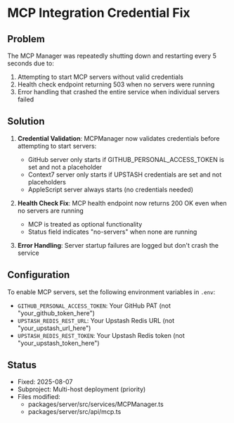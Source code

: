 # MCP Integration Credential Fix

## Problem
The MCP Manager was repeatedly shutting down and restarting every 5 seconds due to:
1. Attempting to start MCP servers without valid credentials
2. Health check endpoint returning 503 when no servers were running
3. Error handling that crashed the entire service when individual servers failed

## Solution
1. **Credential Validation**: MCPManager now validates credentials before attempting to start servers:
   - GitHub server only starts if GITHUB_PERSONAL_ACCESS_TOKEN is set and not a placeholder
   - Context7 server only starts if UPSTASH credentials are set and not placeholders
   - AppleScript server always starts (no credentials needed)

2. **Health Check Fix**: MCP health endpoint now returns 200 OK even when no servers are running
   - MCP is treated as optional functionality
   - Status field indicates "no-servers" when none are running

3. **Error Handling**: Server startup failures are logged but don't crash the service

## Configuration
To enable MCP servers, set the following environment variables in `.env`:
- `GITHUB_PERSONAL_ACCESS_TOKEN`: Your GitHub PAT (not "your_github_token_here")
- `UPSTASH_REDIS_REST_URL`: Your Upstash Redis URL (not "your_upstash_url_here")
- `UPSTASH_REDIS_REST_TOKEN`: Your Upstash Redis token (not "your_upstash_token_here")

## Status
- Fixed: 2025-08-07
- Subproject: Multi-host deployment (priority)
- Files modified:
  - packages/server/src/services/MCPManager.ts
  - packages/server/src/api/mcp.ts
